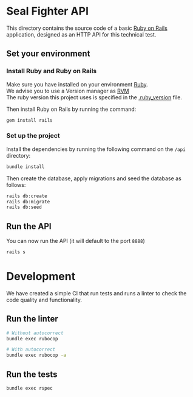 # Seal Fighter API

This directory contains the source code of a basic [Ruby on Rails](https://rubyonrails.org/) application, designed as an HTTP API for this technical test.

## Set your environment

### Install Ruby and Ruby on Rails

Make sure you have installed on your environment [Ruby](https://www.ruby-lang.org/en/).  
We advise you to use a Version manager as [RVM](https://github.com/rvm/rvm)  
The ruby version this project uses is specified in the [.ruby_version](.ruby_version) file.

Then install Ruby on Rails by running the command:

```bash
gem install rails
```

### Set up the project

Install the dependencies by running the following command on the `/api` directory:

```bash
bundle install
```

Then create the database, apply migrations and seed the database as follows:

```bash
rails db:create
rails db:migrate
rails db:seed
```

## Run the API

You can now run the API (it will default to the port `8888`)

```bash
rails s
```

# Development

We have created a simple CI that run tests and runs a linter to check the code quality and functionality.

## Run the linter

```bash
# Without autocorrect
bundle exec rubocop

# With autocorrect
bundle exec rubocop -a
```

## Run the tests

```bash
bundle exec rspec
```
